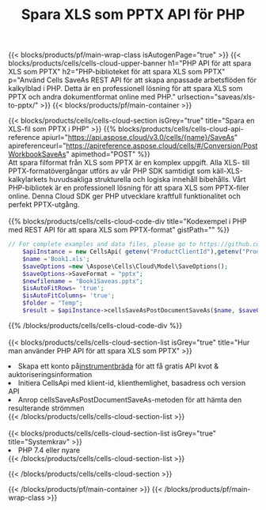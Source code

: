 ﻿---
title:  Spara XLS som PPTX API för PHP
description:  Använder Aspose.Cells Cloud SDK för PHP för att spara XLS-formatfil som PPTX-formatfil.
url: /sv/php/saveas/xls-to-pptx/
---
{{< blocks/products/pf/main-wrap-class isAutogenPage="true" >}}
{{< blocks/products/cells/cells-cloud-upper-banner h1="PHP API för att spara XLS som PPTX" h2="PHP-biblioteket för att spara XLS som PPTX" p="Använd Cells SaveAs REST API för att skapa anpassade arbetsflöden för kalkylblad i PHP. Detta är en professionell lösning för att spara XLS som PPTX och andra dokumentformat online med PHP." urlsection="saveas/xls-to-pptx/" >}}
{{< blocks/products/pf/main-container >}}

{{< blocks/products/cells/cells-cloud-section isGrey="true" title="Spara en XLS-fil som PPTX i PHP" >}}
{{% blocks/products/cells/cells-cloud-api-reference apiurl="https://api.aspose.cloud/v3.0/cells/{name}/SaveAs" apireferenceurl="https://apireference.aspose.cloud/cells/#/Conversion/PostWorkbookSaveAs" apimethod="POST" %}}
<br/>
Att spara filformat från XLS som PPTX är en komplex uppgift. Alla XLS- till PPTX-formatövergångar utförs av vår PHP SDK samtidigt som käll-XLS-kalkylarkets huvudsakliga strukturella och logiska innehåll bibehålls. Vårt PHP-bibliotek är en professionell lösning för att spara XLS som PPTX-filer online. Denna Cloud SDK ger PHP utvecklare kraftfull funktionalitet och perfekt PPTX-utgång.
<br/>
<br/>
{{% blocks/products/cells/cells-cloud-code-div title="Kodexempel i PHP med REST API för att spara XLS som PPTX-format" gistPath="" %}}
  
```php
// For complete examples and data files, please go to https://github.com/aspose-cells-cloud/aspose-cells-cloud-php/
    $apiInstance = new CellsApi( getenv("ProductClientId"),getenv("ProductClientSecret") );
    $name ='Book1.xls';
    $saveOptions =new \Aspose\Cells\Cloud\Model\SaveOptions();
    $saveOptions->SaveFormat = "pptx";
    $newfilename = "Book1Saveas.pptx";
    $isAutoFitRows= 'true';
    $isAutoFitColumns= 'true';
    $folder = "Temp";
    $result = $apiInstance->cellsSaveAsPostDocumentSaveAs($name, $saveOptions, $newfilename,$isAutoFitRows, $isAutoFitColumns, $folder);
```
  
{{% /blocks/products/cells/cells-cloud-code-div %}}
<br/>
<br/>
{{< blocks/products/cells/cells-cloud-section-list isGrey="true" title="Hur man använder PHP API för att spara XLS som PPTX" >}}
<li> Skapa ett konto på<a href="https://dashboard.aspose.cloud/">instrumentbräda</a> för att få gratis API kvot & auktoriseringsinformation</li>
<li>Initiera CellsApi med klient-id, klienthemlighet, basadress och version API</li>
<li>Anrop cellsSaveAsPostDocumentSaveAs-metoden för att hämta den resulterande strömmen</li>
{{< /blocks/products/cells/cells-cloud-section-list >}}
<br/>
<br/>
{{< blocks/products/cells/cells-cloud-section-list isGrey="true" title="Systemkrav" >}}
<li>PHP 7.4 eller nyare</li>
{{< /blocks/products/cells/cells-cloud-section-list >}}

{{< /blocks/products/cells/cells-cloud-section >}}

{{< /blocks/products/pf/main-container >}}
{{< /blocks/products/pf/main-wrap-class >}}
